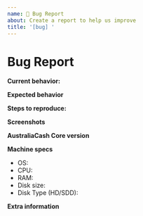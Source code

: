 ```yaml
---
name: 🐜 Bug Report
about: Create a report to help us improve
title: '[bug] '
---
```


<!-- Please make sure you are posting an technical issue related to AustraliaCash Core. --> 

<!-- For general questions about AustraliaCash or wallet recovery please use one of the various communities:
* [Cyberducation on reddit](https://www.reddit.com/r/cyberducation/)
* [Discord](https://discord.com/invite/australiacash) -->

<!-- ISSUES MISSING IMPORTANT INFORMATION MAY BE CLOSED WITHOUT INVESTIGATION. -->

# Bug Report

**Current behavior:**
<!-- Describe how the bug manifests. -->

**Expected behavior**
<!-- Describe what the behavior would be without the bug. -->

**Steps to reproduce:**
<!--  Please explain the steps required to duplicate the issue, especially if you are able to provide a sample application or sample code -->

**Screenshots**
<!-- If the issue is related to the GUI, screenshots can be added to this issue via drag & drop. -->

**AustraliaCash Core version**
<!-- List the version number/commit ID, and if it is an official binary, self compiled or a distribution package such as PPA. -->

**Machine specs**
- OS:
- CPU:
- RAM:
- Disk size:
- Disk Type (HD/SDD):

**Extra information**
<!-- This is normally the contents of a `debug.log` or `config.log` file. Raw text or a link to a pastebin type site are preferred. -->